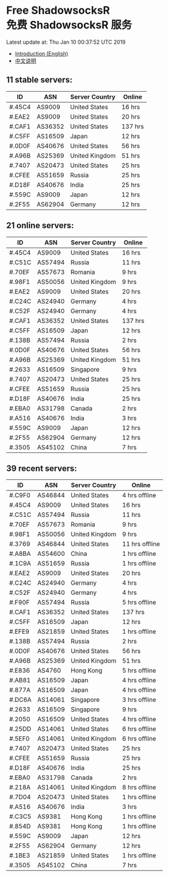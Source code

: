 # Free ShadowsocksR<br>免费 ShadowsocksR 服务

Latest update at: Thu Jan 10 00:37:52 UTC 2019

- [Introduction (English)](https://vision-network.readthedocs.io/en/latest/autossr/autossr.html)
- [中文说明](https://vision-network.readthedocs.io/zh_CN/latest/autossr/autossr.html)


## 11 stable servers:

| ID | ASN | Server Country | Online |
| ------ | ------ | ------ | ------ |
| #.45C4 | AS9009 | United States | 16 hrs |
| #.EAE2 | AS9009 | United States | 20 hrs |
| #.CAF1 | AS36352 | United States | 137 hrs |
| #.C5FF | AS16509 | Japan | 12 hrs |
| #.0D0F | AS40676 | United States | 56 hrs |
| #.A96B | AS25369 | United Kingdom | 51 hrs |
| #.7407 | AS20473 | United States | 25 hrs |
| #.CFEE | AS51659 | Russia | 25 hrs |
| #.D18F | AS40676 | India | 25 hrs |
| #.559C | AS9009 | Japan | 12 hrs |
| #.2F55 | AS62904 | Germany | 12 hrs |

## 21 online servers:

| ID | ASN | Server Country | Online |
| ------ | ------ | ------ | ------ |
| #.45C4 | AS9009 | United States | 16 hrs |
| #.C51C | AS57494 | Russia | 11 hrs |
| #.70EF | AS57673 | Romania | 9 hrs |
| #.98F1 | AS50056 | United Kingdom | 9 hrs |
| #.EAE2 | AS9009 | United States | 20 hrs |
| #.C24C | AS24940 | Germany | 4 hrs |
| #.C52F | AS24940 | Germany | 4 hrs |
| #.CAF1 | AS36352 | United States | 137 hrs |
| #.C5FF | AS16509 | Japan | 12 hrs |
| #.138B | AS57494 | Russia | 2 hrs |
| #.0D0F | AS40676 | United States | 56 hrs |
| #.A96B | AS25369 | United Kingdom | 51 hrs |
| #.2633 | AS16509 | Singapore | 9 hrs |
| #.7407 | AS20473 | United States | 25 hrs |
| #.CFEE | AS51659 | Russia | 25 hrs |
| #.D18F | AS40676 | India | 25 hrs |
| #.EBA0 | AS31798 | Canada | 2 hrs |
| #.A516 | AS40676 | India | 3 hrs |
| #.559C | AS9009 | Japan | 12 hrs |
| #.2F55 | AS62904 | Germany | 12 hrs |
| #.3505 | AS45102 | China | 7 hrs |

## 39 recent servers:

| ID | ASN | Server Country | Online |
| ------ | ------ | ------ | ------ |
| #.C9F0 | AS46844 | United States | 4 hrs offline |
| #.45C4 | AS9009 | United States | 16 hrs |
| #.C51C | AS57494 | Russia | 11 hrs |
| #.70EF | AS57673 | Romania | 9 hrs |
| #.98F1 | AS50056 | United Kingdom | 9 hrs |
| #.3769 | AS46844 | United States | 11 hrs offline |
| #.A8BA | AS54600 | China | 1 hrs offline |
| #.1C9A | AS51659 | Russia | 1 hrs offline |
| #.EAE2 | AS9009 | United States | 20 hrs |
| #.C24C | AS24940 | Germany | 4 hrs |
| #.C52F | AS24940 | Germany | 4 hrs |
| #.F90F | AS57494 | Russia | 5 hrs offline |
| #.CAF1 | AS36352 | United States | 137 hrs |
| #.C5FF | AS16509 | Japan | 12 hrs |
| #.EFE9 | AS21859 | United States | 1 hrs offline |
| #.138B | AS57494 | Russia | 2 hrs |
| #.0D0F | AS40676 | United States | 56 hrs |
| #.A96B | AS25369 | United Kingdom | 51 hrs |
| #.E836 | AS4760 | Hong Kong | 5 hrs offline |
| #.AB81 | AS16509 | Japan | 4 hrs offline |
| #.877A | AS16509 | Japan | 4 hrs offline |
| #.DC6A | AS14061 | Singapore | 3 hrs offline |
| #.2633 | AS16509 | Singapore | 9 hrs |
| #.2050 | AS16509 | United States | 4 hrs offline |
| #.25DD | AS14061 | United States | 6 hrs offline |
| #.5EF0 | AS14061 | United Kingdom | 6 hrs offline |
| #.7407 | AS20473 | United States | 25 hrs |
| #.CFEE | AS51659 | Russia | 25 hrs |
| #.D18F | AS40676 | India | 25 hrs |
| #.EBA0 | AS31798 | Canada | 2 hrs |
| #.218A | AS14061 | United Kingdom | 8 hrs offline |
| #.7D04 | AS20473 | United States | 1 hrs offline |
| #.A516 | AS40676 | India | 3 hrs |
| #.C3C5 | AS9381 | Hong Kong | 1 hrs offline |
| #.854D | AS9381 | Hong Kong | 1 hrs offline |
| #.559C | AS9009 | Japan | 12 hrs |
| #.2F55 | AS62904 | Germany | 12 hrs |
| #.1BE3 | AS21859 | United States | 1 hrs offline |
| #.3505 | AS45102 | China | 7 hrs |


